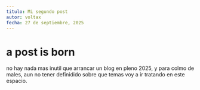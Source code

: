 ```yaml
---
titulo: Mi segundo post
autor: voltax
fecha: 27 de septiembre, 2025
---
```


# a post is born
no hay nada mas inutil que arrancar un blog en pleno 2025, y para colmo de males, aun no tener definidido sobre que temas voy a ir tratando en este espacio.